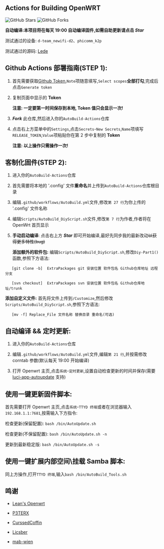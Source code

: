## Actions for Building OpenWRT

![GitHub Stars](https://img.shields.io/github/stars/Hyy2001X/AutoBuild-Actions.svg?style=flat-square&label=Stars&logo=github)
![GitHub Forks](https://img.shields.io/github/forks/Hyy2001X/AutoBuild-Actions.svg?style=flat-square&label=Forks&logo=github)

**自动编译:本项目将在每天 19:00 自动编译固件,如需自助更新请点击 ***Star*****

测试通过的设备: `d-team_newifi-d2`、`phicomm_k2p`

测试通过的源码: [Lede](https://github.com/coolsnowwolf/lede)

## Github Actions 部署指南(STEP 1):

1. 首先需要获取[Github Token](https://github.com/settings/tokens/new),`Note`项随意填写,`Select scopes`**全部打勾**,完成后点击`Generate token`

2. 复制页面中显示的 **Token**

   **注意: 一定要第一时间保存到本地, Token 值只会显示一次!**

3. ***Fork*** 此仓库,然后进入你的`AutoBuild-Actions`仓库

4. 点击右上方菜单中的`Settings`,点击`Secrets`-`New Secrets`,`Name`项填写`RELEASE_TOKEN`,`Value`项粘贴你在第 2 步中复制的 **Token** 

   **注意: 以上操作只需操作一次!**

## 客制化固件(STEP 2):

1. 进入你的`AutoBuild-Actions`仓库

2. 首先需要将本地的 '.config' 文件**重命名**并上传到`AutoBuild-Actions`仓库根目录

3. 编辑`.github/workflows/AutoBuild.yml`文件,修改`第 27 行`为你上传的 '.config' 文件名称

4. 编辑`Scripts/AutoBuild_DiyScript.sh`文件,修改`第 7 行`为作者,作者将在 OpenWrt 首页显示

5. **手动启动编译**: 点击右上方 ***Star*** 即可开始编译,最好先同步我的最新改动~~以获得更多特性(bug)~~

   **添加额外的软件包:** 编辑`Scripts/AutoBuild_DiyScript.sh`,修改`Diy-Part1()`函数,参照下方语法:
```
   [git clone -b]  ExtraPackages git 安装位置 软件包名 Github仓库地址 远程分支
    
   [svn checkout]  ExtraPackages svn 安装位置 软件包名 Github仓库地址/trunk
```

   **添加自定义文件:** 首先将文件上传到`/Customize`,然后修改`Scripts/AutoBuild_DiyScript.sh`,参照下方语法:
```
   [mv -f] Replace_File 文件名称 替换目录 重命名(可选)
```

## 自动编译 && 定时更新:

1. 进入你的`AutoBuild-Actions`仓库

2. 编辑`.github/workflows/AutoBuild.yml`文件,编辑`第 21 行`,并按需修改 corntab 参数(默认每天 19:00 开始编译)

3. 打开 Openwrt 主页,点击`系统`-`定时更新`,设置自动检查更新的时间并保存(需要 [luci-app-autoupdate](https://github.com/Hyy2001X/luci-app-autoupdate) 支持)

## 使用一键更新固件脚本:

   首先需要打开 Openwrt 主页,点击`系统`-`TTYD 终端`或者在浏览器输入`192.168.1.1:7681`,按需输入下方指令:
   
   检查更新(保留配置): `bash /bin/AutoUpdate.sh`

   检查更新(不保留配置): `bash /bin/AutoUpdate.sh -n`
   
   更新到最新稳定版: `bash /bin/AutoUpdate.sh -s`
   
## 使用一键扩展内部空间\挂载 Samba 脚本:

   同上方操作,打开`TTYD 终端`,输入`bash /bin/AutoBuild_Tools.sh`
   
## 鸣谢

   - [Lean's Openwrt](https://github.com/coolsnowwolf/lede)

   - [P3TERX](https://github.com/P3TERX/Actions-OpenWrt)
   
   - [CurssedCoffin](https://github.com/CurssedCoffin)
   
   - [Licsber](https://github.com/Licsber)
   
   - [mab-wien](https://github.com/mab-wien/openwrt-autoupdate)
